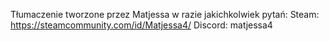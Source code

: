 Tłumaczenie tworzone przez Matjessa
w razie jakichkolwiek pytań:
Steam: https://steamcommunity.com/id/Matjessa4/
Discord: matjessa4
